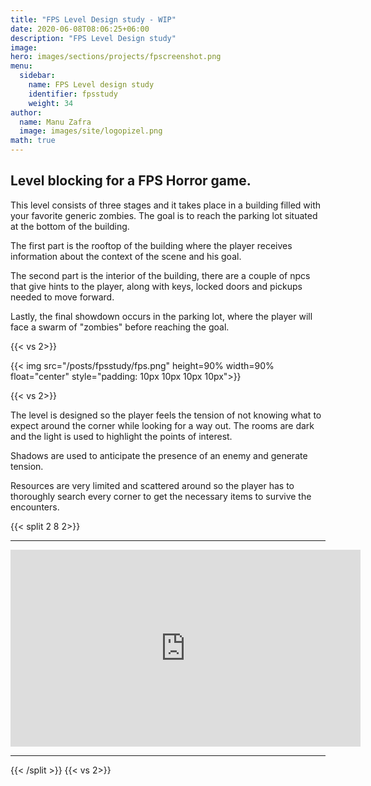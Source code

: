 ```yaml
---
title: "FPS Level Design study - WIP"
date: 2020-06-08T08:06:25+06:00
description: "FPS Level Design study"
image: 
hero: images/sections/projects/fpscreenshot.png
menu:
  sidebar:
    name: FPS Level design study
    identifier: fpsstudy
    weight: 34
author:
  name: Manu Zafra
  image: images/site/logopizel.png
math: true
---
```


## Level blocking for a FPS Horror game.



This level consists of three stages and it takes place in a building filled with your favorite generic zombies. The goal is to reach the parking lot situated at the bottom of the building.


The first part is the rooftop of the building where the player receives information about the context of the scene and his goal.

The second part is the interior of the building, there are a couple of npcs that give hints to the player, along with keys, locked doors and pickups needed to move forward.

Lastly, the final showdown occurs in the parking lot, where the player will face a swarm of "zombies" before reaching the goal.

{{< vs 2>}}


{{< img src="/posts/fpsstudy/fps.png" height=90% width=90% float="center" style="padding: 10px 10px 10px 10px">}}

{{< vs 2>}}

The level is designed so the player feels the tension of not knowing what to expect around the corner while looking for a way out. The rooms are dark and the light is used to highlight the points of interest.

Shadows are used to anticipate the presence of an enemy and generate tension.

Resources are very limited and scattered around so the player has to thoroughly search every corner to get the necessary items to survive the encounters.

{{< split 2 8 2>}}

---

<iframe width="560" height="315" src="https://www.youtube.com/embed/CM8l61l7lCg?si=VZyt61vRLYbrOchY" title="YouTube video player" frameborder="0" allow="accelerometer; autoplay; clipboard-write; encrypted-media; gyroscope; picture-in-picture; web-share" referrerpolicy="strict-origin-when-cross-origin" allowfullscreen></iframe>

---

{{< /split >}}
{{< vs 2>}}